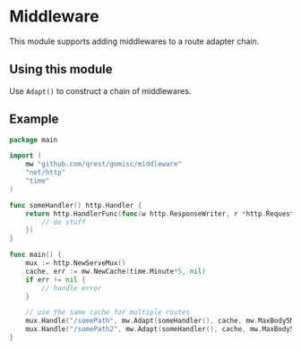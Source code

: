 # Middleware

This module supports adding middlewares to a route adapter chain.

## Using this module

Use `Adapt()` to construct a chain of middlewares.

## Example

```go
package main

import (
	mw "github.com/qrest/gomisc/middleware"
	"net/http"
	"time"
)

func someHandler() http.Handler {
	return http.HandlerFunc(func(w http.ResponseWriter, r *http.Request) {
		// do stuff
	})
}

func main() {
	mux := http.NewServeMux()
	cache, err := mw.NewCache(time.Minute*5, nil)
	if err != nil {
		// handle error
	}

	// use the same cache for multiple routes
	mux.Handle("/somePath", mw.Adapt(someHandler(), cache, mw.MaxBody5MiB()))
	mux.Handle("/somePath2", mw.Adapt(someHandler(), cache, mw.MaxBody5MiB()))
}
```
